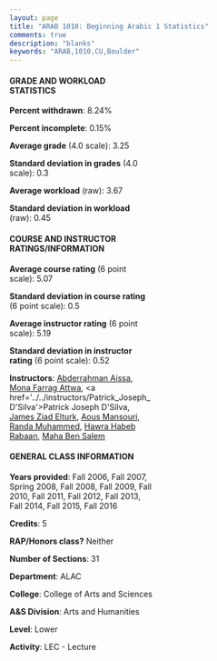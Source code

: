 ```yaml
---
layout: page
title: "ARAB 1010: Beginning Arabic 1 Statistics"
comments: true
description: "blanks"
keywords: "ARAB,1010,CU,Boulder"
---
```

<head>
<script src="https://ajax.googleapis.com/ajax/libs/jquery/2.1.3/jquery.min.js"></script>
<script src="https://dl.dropboxusercontent.com/s/pc42nxpaw1ea4o9/highcharts.js?dl=0"></script>
<!-- <script src="../assets/js/highcharts.js"></script> -->
<style type="text/css">@font-face {
	font-family: "Bebas Neue";
	src: url(https://www.filehosting.org/file/details/544349/BebasNeue Regular.otf) format("opentype");
	}
	h1.Bebas { 
		font-family: "Bebas Neue", Verdana, Tahoma;
	}
</style>
</head>
<body>
	<div id="container" style="float: right; width: 45%; height: 88%; margin-left: 2.5%; margin-right: 2.5%;"></div>
	<script language="JavaScript">
		$(document).ready(function() {
		var chart = {type: 'column'};
		var title = {text: 'Grade Distribution'};
		var xAxis = {categories: ['A','B','C','D','F'],crosshair: true};
		var yAxis = {min: 0,title: {text: 'Percentage'}};
		var tooltip = {headerFormat: '<center><b><span style="font-size:20px">{point.key}</span></b></center>',
		               pointFormat: '<td style="padding:0"><b>{point.y:.1f}%</b></td>',
		               footerFormat: '</table>',shared: true,useHTML: true};
		var plotOptions = {column: {pointPadding: 0.0,borderWidth: 0}};  
		var credits = {enabled: false};var series= [{name: 'Percent',data: [53.44,29.03,12.12,1.57,3.67,]}];
		var json = {};
		json.chart = chart;
		json.title = title;
		json.tooltip = tooltip;
		json.xAxis = xAxis;
		json.yAxis = yAxis;  
		json.series = series;
		json.plotOptions = plotOptions;  
		json.credits = credits;
		$('#container').highcharts(json);
	});
	</script>
</body>
			   
#### GRADE AND WORKLOAD STATISTICS

**Percent withdrawn**: 8.24%

**Percent incomplete**: 0.15%

**Average grade** (4.0 scale): 3.25

**Standard deviation in grades** (4.0 scale): 0.3

**Average workload** (raw): 3.67

**Standard deviation in workload** (raw): 0.45

#### COURSE AND INSTRUCTOR RATINGS/INFORMATION

**Average course rating** (6 point scale): 5.07

**Standard deviation in course rating** (6 point scale): 0.5

**Average instructor rating** (6 point scale): 5.19

**Standard deviation in instructor rating** (6 point scale): 0.52

**Instructors**: <a href='../../instructors/Abderrahman_Aissa'>Abderrahman Aissa</a>, <a href='../../instructors/Mona_Farrag_Attwa'>Mona Farrag Attwa</a>, <a href='../../instructors/Patrick_Joseph_D'Silva'>Patrick Joseph D'Silva</a>, <a href='../../instructors/James_Ziad_Elturk'>James Ziad Elturk</a>, <a href='../../instructors/Aous_Mansouri'>Aous Mansouri</a>, <a href='../../instructors/Randa_Muhammed'>Randa Muhammed</a>, <a href='../../instructors/Hawra_Habeb_Rabaan'>Hawra Habeb Rabaan</a>, <a href='../../instructors/Maha_Ben_Salem'>Maha Ben Salem</a>

#### GENERAL CLASS INFORMATION

**Years provided**: Fall 2006, Fall 2007, Spring 2008, Fall 2008, Fall 2009, Fall 2010, Fall 2011, Fall 2012, Fall 2013, Fall 2014, Fall 2015, Fall 2016

**Credits**: 5

**RAP/Honors class?** Neither

**Number of Sections**: 31

**Department**: ALAC

**College**: College of Arts and Sciences

**A&S Division**: Arts and Humanities

**Level**: Lower

**Activity**: LEC - Lecture
